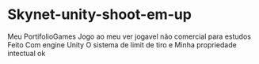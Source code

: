 # Skynet-unity-shoot-em-up
Meu PortifolioGames
 Jogo ao meu ver jogavel não comercial
 para estudos
  Feito Com engine Unity
   O sistema  de   limit   de tiro   e Minha propriedade intectual ok
